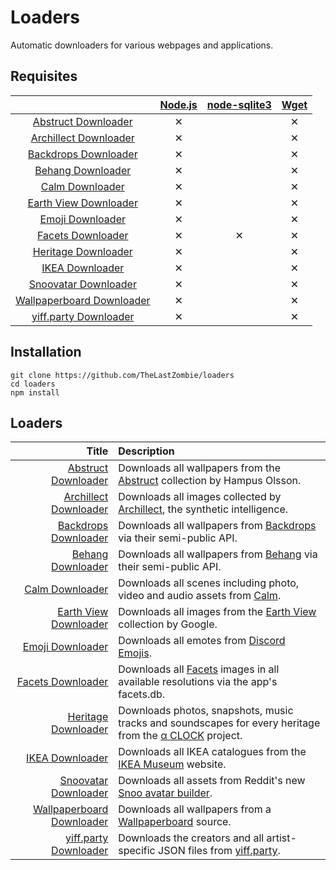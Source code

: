 # Loaders

Automatic downloaders for various webpages and applications.

## Requisites

|                                                                                                                          | [Node.js](https://nodejs.org/) | [node-sqlite3](https://github.com/mapbox/node-sqlite3) | [Wget](https://www.gnu.org/software/wget/) |
| :----------------------------------------------------------------------------------------------------------------------: | :----------------------------: | :----------------------------------------------------: | :----------------------------------------: |
| [Abstruct Downloader](https://github.com/TheLastZombie/loaders/blob/master/loaders/Abstruct%20Downloader.js)             | ✕                              |                                                        | ✕                                          |
| [Archillect Downloader](https://github.com/TheLastZombie/loaders/blob/master/loaders/Archillect%20Downloader.js)         | ✕                              |                                                        | ✕                                          |
| [Backdrops Downloader](https://github.com/TheLastZombie/loaders/blob/master/loaders/Backdrops%20Downloader.js)           | ✕                              |                                                        | ✕                                          |
| [Behang Downloader](https://github.com/TheLastZombie/loaders/blob/master/loaders/Behang%20Downloader.js)                 | ✕                              |                                                        | ✕                                          |
| [Calm Downloader](https://github.com/TheLastZombie/loaders/blob/master/loaders/Calm%20Downloader.js)                     | ✕                              |                                                        | ✕                                          |
| [Earth View Downloader](https://github.com/TheLastZombie/loaders/blob/master/loaders/Earth%20View%20Downloader.js)       | ✕                              |                                                        | ✕                                          |
| [Emoji Downloader](https://github.com/TheLastZombie/loaders/blob/master/loaders/Emoji%20Downloader.js)                   | ✕                              |                                                        | ✕                                          |
| [Facets Downloader](https://github.com/TheLastZombie/loaders/blob/master/loaders/Facets%20Downloader.js)                 | ✕                              | ✕                                                      | ✕                                          |
| [Heritage Downloader](https://github.com/TheLastZombie/loaders/blob/master/loaders/Heritage%20Downloader.js)             | ✕                              |                                                        | ✕                                          |
| [IKEA Downloader](https://github.com/TheLastZombie/loaders/blob/master/loaders/IKEA%20Downloader.js)                     | ✕                              |                                                        | ✕                                          |
| [Snoovatar Downloader](https://github.com/TheLastZombie/loaders/blob/master/loaders/Snoovatar%20Downloader.js)           | ✕                              |                                                        | ✕                                          |
| [Wallpaperboard Downloader](https://github.com/TheLastZombie/loaders/blob/master/loaders/Wallpaperboard%20Downloader.js) | ✕                              |                                                        | ✕                                          |
| [yiff.party Downloader](https://github.com/TheLastZombie/loaders/blob/master/loaders/yiff.party%20Downloader.js)         | ✕                              |                                                        | ✕                                          |

## Installation

```
git clone https://github.com/TheLastZombie/loaders
cd loaders
npm install
```

## Loaders

| Title                                                                                                                    | Description                                                                                                                                             |
| -----------------------------------------------------------------------------------------------------------------------: | :------------------------------------------------------------------------------------------------------------------------------------------------------ |
| [Abstruct Downloader](https://github.com/TheLastZombie/loaders/blob/master/loaders/Abstruct%20Downloader.js)             | Downloads all wallpapers from the <a href="http://abstruct.co">Abstruct</a> collection by Hampus Olsson.                                                |
| [Archillect Downloader](https://github.com/TheLastZombie/loaders/blob/master/loaders/Archillect%20Downloader.js)         | Downloads all images collected by <a href="http://archillect.com/">Archillect</a>, the synthetic intelligence.                                          |
| [Backdrops Downloader](https://github.com/TheLastZombie/loaders/blob/master/loaders/Backdrops%20Downloader.js)           | Downloads all wallpapers from <a href="https://backdrops.io/">Backdrops</a> via their semi-public API.                                                  |
| [Behang Downloader](https://github.com/TheLastZombie/loaders/blob/master/loaders/Behang%20Downloader.js)                 | Downloads all wallpapers from <a href="https://knokfirst.com/behang/">Behang</a> via their semi-public API.                                             |
| [Calm Downloader](https://github.com/TheLastZombie/loaders/blob/master/loaders/Calm%20Downloader.js)                     | Downloads all scenes including photo, video and audio assets from <a href="https://www.calm.com/meditate">Calm</a>.                                     |
| [Earth View Downloader](https://github.com/TheLastZombie/loaders/blob/master/loaders/Earth%20View%20Downloader.js)       | Downloads all images from the <a href="https://earthview.withgoogle.com/">Earth View</a> collection by Google.                                          |
| [Emoji Downloader](https://github.com/TheLastZombie/loaders/blob/master/loaders/Emoji%20Downloader.js)                   | Downloads all emotes from <a href="https://discordemoji.com/">Discord Emojis</a>.
| [Facets Downloader](https://github.com/TheLastZombie/loaders/blob/master/loaders/Facets%20Downloader.js)                 | Downloads all <a href="http://www.facets.la/">Facets</a> images in all available resolutions via the app's facets.db.                                   |
| [Heritage Downloader](https://github.com/TheLastZombie/loaders/blob/master/loaders/Heritage%20Downloader.js)             | Downloads photos, snapshots, music tracks and soundscapes for every heritage from the <a href="https://www.sony.net/united/clock/">α CLOCK</a> project. |
| [IKEA Downloader](https://github.com/TheLastZombie/loaders/blob/master/loaders/IKEA%20Downloader.js)                     | Downloads all IKEA catalogues from the <a href="https://ikeamuseum.com/">IKEA Museum</a> website.                                                       |
| [Snoovatar Downloader](https://github.com/TheLastZombie/loaders/blob/master/loaders/Snoovatar%20Downloader.js)           | Downloads all assets from Reddit's new <a href="https://snoovatar.reddit.com/static/client/">Snoo avatar builder</a>.                                   |
| [Wallpaperboard Downloader](https://github.com/TheLastZombie/loaders/blob/master/loaders/Wallpaperboard%20Downloader.js) | Downloads all wallpapers from a <a href="https://github.com/danimahardhika/wallpaperboard">Wallpaperboard</a> source.                                   |
| [yiff.party Downloader](https://github.com/TheLastZombie/loaders/blob/master/loaders/yiff.party%20Downloader.js)         | Downloads the creators and all artist-specific JSON files from <a href="https://yiff.party/">yiff.party</a>.                                            |
